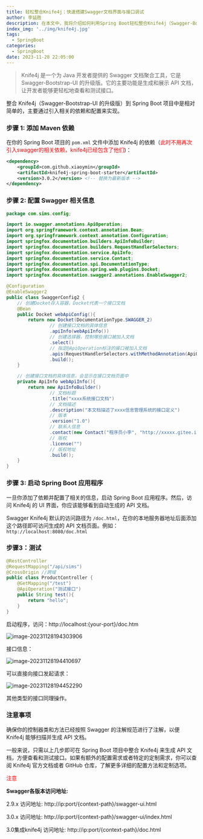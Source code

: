 ```yaml
---
title: 轻松整合Knife4j：快速搭建Swagger文档界面与接口调试
author: 李延胜
description: 在本文中，我将介绍如何利用Spring Boot轻松整合Knife4j（Swagger-Bootstrap-UI的升级版），快速搭建出美观的API文档界面。通过这个过程，你将学会配置Knife4j，自动生成API文档，并且掌握在可视化界面中进行接口调试的方法，为你的项目增添便捷性与可维护性。
index_img: '../img/knife4j.jpg'
tags:
  - SpringBoot
categories:
  - SpringBoot
date: 2023-11-28 22:05:00
---
```

> Knife4j 是一个为 Java 开发者提供的 Swagger 文档聚合工具，它是 Swagger-Bootstrap-UI 的升级版。它的主要功能是生成和展示 API 文档，让开发者能够更轻松地查看和测试接口。

整合 Knife4j（Swagger-Bootstrap-UI 的升级版）到 Spring Boot 项目中是相对简单的，主要通过引入相关的依赖和配置来实现。

### 步骤 1: 添加 Maven 依赖

在你的 Spring Boot 项目的 `pom.xml` 文件中添加 Knife4j 的依赖（<font color='red'>此时不用再次引入swagger的相关依赖，knife4j已经包含了他们</font>)：

```xml
<dependency>
    <groupId>com.github.xiaoymin</groupId>
    <artifactId>knife4j-spring-boot-starter</artifactId>
    <version>3.0.2</version> <!-- 替换为最新版本 -->
</dependency>
```

### 步骤 2: 配置 Swagger 相关信息

```java
package com.sims.config;

import io.swagger.annotations.ApiOperation;
import org.springframework.context.annotation.Bean;
import org.springframework.context.annotation.Configuration;
import springfox.documentation.builders.ApiInfoBuilder;
import springfox.documentation.builders.RequestHandlerSelectors;
import springfox.documentation.service.ApiInfo;
import springfox.documentation.service.Contact;
import springfox.documentation.spi.DocumentationType;
import springfox.documentation.spring.web.plugins.Docket;
import springfox.documentation.swagger2.annotations.EnableSwagger2;

@Configuration
@EnableSwagger2
public class SwaggerConfig2 {
    // 创建Docket存入容器，Docket代表一个接口文档
    @Bean
    public Docket webApiConfig(){
        return new Docket(DocumentationType.SWAGGER_2)
                // 创建接口文档的具体信息
                .apiInfo(webApiInfo())
                // 创建选择器，控制哪些接口被加入文档
                .select()
                // 指定@ApiOperation标注的接口被加入文档
                .apis(RequestHandlerSelectors.withMethodAnnotation(ApiOperation.class))
                .build();
    }

    // 创建接口文档的具体信息，会显示在接口文档页面中
    private ApiInfo webApiInfo(){
        return new ApiInfoBuilder()
                // 文档标题
                .title("xxxx系统接口文档")
                // 文档描述
                .description("本文档描述了xxxx信息管理系统的接口定义")
                // 版本
                .version("1.0")
                // 联系人信息
                .contact(new Contact("程序员小李", "http://xxxxx.gitee.io", "xxxx@163.com"))
                // 版权
                .license("")
                // 版权地址
                .build();
    }
}
```

### 步骤 3: 启动 Spring Boot 应用程序

一旦你添加了依赖并配置了相关的信息，启动 Spring Boot 应用程序。然后，访问 Knife4j 的 UI 界面，你应该能够看到自动生成的 API 文档。

Swagger Knife4j 默认的访问路径为 `/doc.html`，在你的本地服务器地址后面添加这个路径即可访问生成的 API 文档页面。例如：`http://localhost:8080/doc.html`

### 步骤3：测试

```java
@RestController
@RequestMapping("/api/sims")
@CrossOrigin //跨域
public class ProductController {
    @GetMapping("/test")
    @ApiOperation("测试接口")
    public String test(){
        return "hello";
    }
}
```

启动程序，访问：http://localhost:{your-port}/doc.htm

![image-20231128194303906](http://liyansheng.top/typora/image-20231128194303906.png)

接口信息：

![image-20231128194410697](http://liyansheng.top/typora/image-20231128194410697.png)

可以直接向接口发起请求：

![image-20231128194452290](http://liyansheng.top/typora/image-20231128194452290.png)

其他类型的接口同理操作。

### 注意事项

确保你的控制器类和方法已经按照 Swagger 的注解规范进行了注解，以便 Knife4j 能够扫描并生成 API 文档。

一般来说，只需以上几步即可在 Spring Boot 项目中整合 Knife4j 来生成 API 文档，方便查看和测试接口。如果有额外的配置需求或者特定的定制需求，你可以查阅 Knife4j 官方文档或者 GitHub 仓库，了解更多详细的配置方法和定制选项。

<font color='red'>注意</font>

**Swagger各版本访问地址:**

2.9.x 访问地址:
http://ip:port/{context-path}/swagger-ui.html

3.0.x 访问地址:
http://ip:port/{context-path}/swagger-ui/index.html

3.0集成knife4j 访问地址:
http://ip:port/{context-path}/doc.html